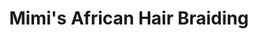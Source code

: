 ---
title: "Mimi's African Hair Braiding"
url: /chester/mimis-african-hair-braiding/
shop: Friseur
---